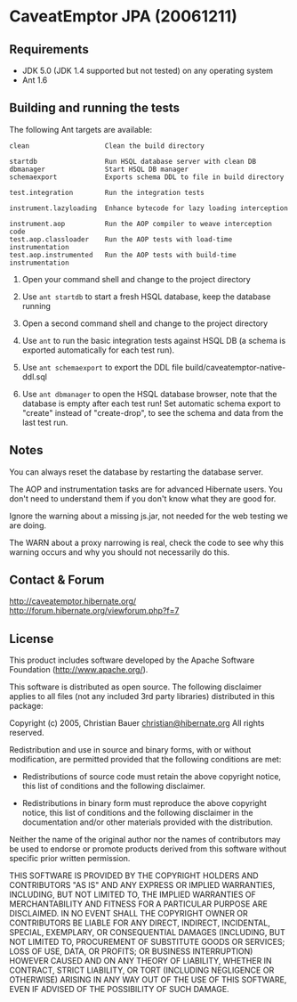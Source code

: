 # CaveatEmptor JPA (20061211)


## Requirements

- JDK 5.0 (JDK 1.4 supported but not tested) on any operating system
- Ant 1.6


## Building and running the tests

The following Ant targets are available:

    clean                   Clean the build directory

    startdb                 Run HSQL database server with clean DB
    dbmanager               Start HSQL DB manager
    schemaexport            Exports schema DDL to file in build directory

    test.integration        Run the integration tests

    instrument.lazyloading  Enhance bytecode for lazy loading interception

    instrument.aop          Run the AOP compiler to weave interception code
    test.aop.classloader    Run the AOP tests with load-time instrumentation
    test.aop.instrumented   Run the AOP tests with build-time instrumentation

1. Open your command shell and change to the project directory

2. Use `ant startdb` to start a fresh HSQL database, keep the database running

3. Open a second command shell and change to the project directory

4. Use `ant` to run the basic integration tests against HSQL DB (a schema is
   exported automatically for each test run).

5. Use `ant schemaexport` to export the DDL file build/caveatemptor-native-ddl.sql

6. Use `ant dbmanager` to open the HSQL database browser, note that
   the database is empty after each test run! Set automatic schema export to
   "create" instead of "create-drop", to see the schema and data from the last
   test run.


Notes
---------------------------------------------------------------------------

You can always reset the database by restarting the database server.

The AOP and instrumentation tasks are for advanced Hibernate users. You
don't need to understand them if you don't know what they are good for.

Ignore the warning about a missing js.jar, not needed for the web testing
we are doing.

The WARN about a proxy narrowing is real, check the code to see why this
warning occurs and why you should not necessarily do this.


Contact & Forum
---------------------------------------------------------------------------

http://caveatemptor.hibernate.org/
http://forum.hibernate.org/viewforum.php?f=7


License
---------------------------------------------------------------------------

This product includes software developed by
the Apache Software Foundation (http://www.apache.org/).

This software is distributed as open source.
The following disclaimer applies to all files
(not any included 3rd party libraries) distributed in
this package:

Copyright (c) 2005, Christian Bauer <christian@hibernate.org>
All rights reserved.

Redistribution and use in source and binary forms, with or without
modification, are permitted provided that the following conditions are met:

- Redistributions of source code must retain the above copyright notice, this
list of conditions and the following disclaimer.

- Redistributions in binary form must reproduce the above copyright notice,
this list of conditions and the following disclaimer in the documentation
and/or other materials provided with the distribution.

Neither the name of the original author nor the names of contributors may be
used to endorse or promote products derived from this software without
specific prior written permission.

THIS SOFTWARE IS PROVIDED BY THE COPYRIGHT HOLDERS AND CONTRIBUTORS "AS IS"
AND ANY EXPRESS OR IMPLIED WARRANTIES, INCLUDING, BUT NOT LIMITED TO, THE
IMPLIED WARRANTIES OF MERCHANTABILITY AND FITNESS FOR A PARTICULAR PURPOSE
ARE DISCLAIMED. IN NO EVENT SHALL THE COPYRIGHT OWNER OR CONTRIBUTORS BE
LIABLE FOR ANY DIRECT, INDIRECT, INCIDENTAL, SPECIAL, EXEMPLARY, OR
CONSEQUENTIAL DAMAGES (INCLUDING, BUT NOT LIMITED TO, PROCUREMENT OF
SUBSTITUTE GOODS OR SERVICES; LOSS OF USE, DATA, OR PROFITS; OR BUSINESS
INTERRUPTION) HOWEVER CAUSED AND ON ANY THEORY OF LIABILITY, WHETHER IN
CONTRACT, STRICT LIABILITY, OR TORT (INCLUDING NEGLIGENCE OR OTHERWISE)
ARISING IN ANY WAY OUT OF THE USE OF THIS SOFTWARE, EVEN IF ADVISED OF
THE POSSIBILITY OF SUCH DAMAGE.
